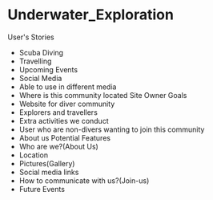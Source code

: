 # Underwater_Exploration
User's Stories
- Scuba Diving
- Travelling
- Upcoming Events
- Social Media
- Able to use in different media 
- Where is this community located
Site Owner Goals
- Website for diver community
- Explorers and travellers
- Extra activities we conduct
- User who are non-divers wanting to join this community
- About us
Potential Features
- Who are we?(About Us)
- Location
- Pictures(Gallery)
- Social media links
- How to communicate with us?(Join-us)
- Future Events
